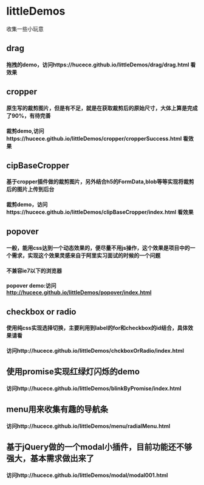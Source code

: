 # littleDemos
收集一些小玩意
##  drag  
#### 拖拽的demo，访问https://hucece.github.io/littleDemos/drag/drag.html  看效果
## cropper
#### 原生写的裁剪图片，但是有不足，就是在获取裁剪后的原始尺寸，大体上算是完成了90%，有待完善
#### 裁剪demo,访问https://hucece.github.io/littleDemos/cropper/cropperSuccess.html 看效果
## cipBaseCropper
#### 基于cropper插件做的裁剪图片，另外结合h5的FormData,blob等等实现将裁剪后的图片上传到后台
#### 裁剪demo，访问https://hucece.github.io/littleDemos/clipBaseCropper/index.html 看效果  
## popover
#### 一般，能用css达到一个动态效果的，便尽量不用js操作，这个效果是项目中的一个需求，实现这个效果灵感来自于阿里实习面试的时候的一个问题  
#### 不兼容ie7以下的浏览器
#### popover demo:访问 http://hucece.github.io/littleDemos/popover/index.html  
## checkbox or radio
#### 使用纯css实现选择切换，主要利用到label的for和checkbox的id结合，具体效果请看
#### 访问http://hucece.github.io/littleDemos/chckboxOrRadio/index.html 
## 使用promise实现红绿灯闪烁的demo
#### 访问http://hucece.github.io/littleDemos/blinkByPromise/index.html    
## menu用来收集有趣的导航条
#### 访问http://hucece.github.io/littleDemos/menu/radialMenu.html  
## 基于jQuery做的一个modal小插件，目前功能还不够强大，基本需求做出来了
#### 访问http://hucece.github.io/littleDemos/modal/modal001.html 



